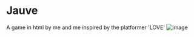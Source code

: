 # Jauve
A game in html by me and me
inspired by the platformer 'LOVE'
![image](https://github.com/htmlmasterrace/Jauve/assets/162059744/b2a84a2e-ffdf-449e-88c6-41872792d0a6)
